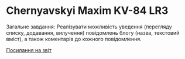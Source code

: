 # Chernyavskyi Maxim KV-84 LR3

Загальне завдання: Реалізувати можливість уведення (перегляду списку, додавання, вилучення) повідомлень блогу (назва, текстовий вміст), а також коментарів до кожного повідомлення.

[Посилання на звіт ](https://drive.google.com/file/d/1tDVW53oKl4ZXtoSvD0kzMREHLLA83sMa/view?usp=sharing)
